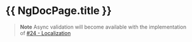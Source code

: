 # {{ NgDocPage.title }}

> **Note**
> Async validation will become available with the implementation of [#24 - Localization](https://github.com/bohoffi/ts-fluentvalidation/issues/24)
